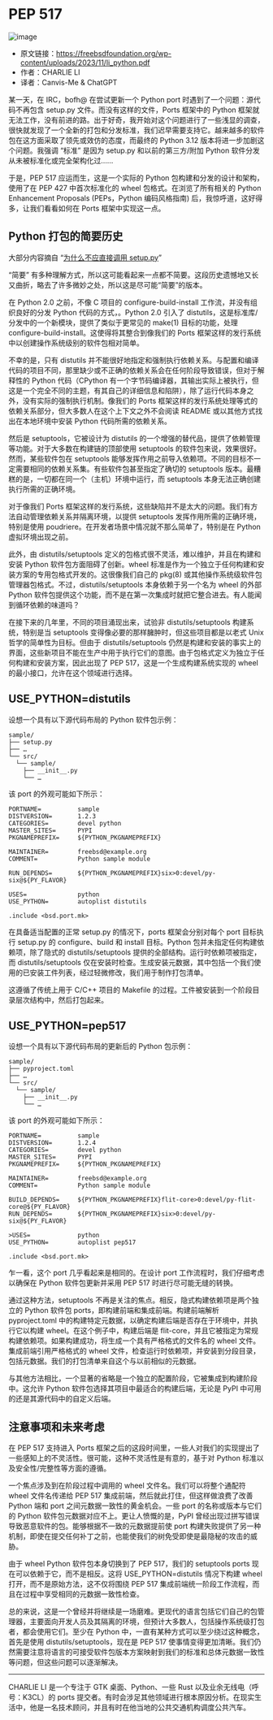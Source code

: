 # PEP 517

![image](https://github.com/Canvis-Me/freebsd-journal-cn/assets/55122738/13314734-7750-4829-9257-e02c12be39ea)


- 原文链接：<https://freebsdfoundation.org/wp-content/uploads/2023/11/li_python.pdf>
- 作者：CHARLIE LI
- 译者：Canvis-Me & ChatGPT

某一天，在 IRC，bofh@ 在尝试更新一个 Python port 时遇到了一个问题：源代码不再包含 setup.py 文件。而没有这样的文件，Ports 框架中的 Python 框架就无法工作，没有前进的路。出于好奇，我开始对这个问题进行了一些浅显的调查，很快就发现了一个全新的打包和分发标准，我们迟早需要支持它。越来越多的软件包在这方面采取了领先或效仿的态度，而最终的 Python 3.12 版本将进一步加剧这个问题。我强调 “标准” 是因为 setup.py 和以前的第三方/附加 Python 软件分发从未被标准化或完全架构化过……

于是，PEP 517 应运而生，这是一个实际的 Python 包构建和分发的设计和架构，使用了在 PEP 427 中首次标准化的 wheel 包格式。在浏览了所有相关的 Python Enhancement Proposals (PEPs，Python 编码风格指南) 后，我惊呼道，这好得多，让我们看看如何在 Ports 框架中实现这一点。

## Python 打包的简要历史

大部分内容摘自 “[为什么不应直接调用 setup.py](https://blog.ganssle.io/articles/2021/10/setup-py-deprecated.html)”

“简要” 有多种理解方式，所以这可能看起来一点都不简要。这段历史遗憾地又长又曲折，略去了许多微妙之处，所以这是尽可能“简要”的版本。

在 Python 2.0 之前，不像 C 项目的 configure-build-install 工作流，并没有组织良好的分发 Python 代码的方式，。Python 2.0 引入了 distutils，这是标准库/分发中的一个新模块，提供了类似于更常见的 make(1) 目标的功能，处理 configure-build-install。这使得将其整合到像我们的 Ports 框架这样的发行系统中以创建操作系统级别的软件包相对简单。

不幸的是，只有 distutils 并不能很好地指定和强制执行依赖关系。与配置和编译代码的项目不同，那里缺少或不正确的依赖关系会在任何阶段导致错误，但对于解释性的 Python 代码（CPython 有一个字节码编译器，其输出实际上被执行，但这是一个完全不同的主题，有其自己的详细信息和陷阱），除了运行代码本身之外，没有实际的强制执行机制。像我们的 Ports 框架这样的发行系统处理等式的依赖关系部分，但大多数人在这个上下文之外不会阅读 README 或以其他方式找出在本地环境中安装 Python 代码所需的依赖关系。

然后是 setuptools，它被设计为 distutils 的一个增强的替代品，提供了依赖管理等功能。对于大多数在构建链的顶部使用 setuptools 的软件包来说，效果很好。然而，某些软件包在 setuptools 能够发挥作用之前导入依赖项。不同的目标不一定需要相同的依赖关系集。有些软件包甚至指定了确切的 setuptools 版本。最糟糕的是，一切都在同一个（主机）环境中运行，而 setuptools 本身无法正确创建执行所需的正确环境。

对于像我们 Ports 框架这样的发行系统，这些缺陷并不是太大的问题。我们有方法自动管理依赖关系并隔离环境，以提供 setuptools 发挥作用所需的正确环境，特别是使用 poudriere。在开发者场景中情况就不那么简单了，特别是在 Python 虚拟环境出现之前。

此外，由 distutils/setuptools 定义的包格式很不灵活，难以维护，并且在构建和安装 Python 软件包方面阻碍了创新。wheel 标准是作为一个独立于任何构建和安装方案的专用包格式开发的。这很像我们自己的 pkg(8) 或其他操作系统级软件包管理器包格式。不过，distutils/setuptools 本身依赖于另一个名为 wheel 的外部 Python 软件包提供这个功能，而不是在第一次集成时就把它整合进去。有人能闻到循环依赖的味道吗？

在接下来的几年里，不同的项目涌现出来，试验非 distutils/setuptools 构建系统，特别是当 setuptools 变得像必要的那样臃肿时，但这些项目都是以老式 Unix 哲学的简单性为目标。但由于 distutils/setuptools 仍然是构建和安装的事实上的界面，这些新项目不能在生产中用于执行它们的意图。由于包格式定义为独立于任何构建和安装方案，因此出现了 PEP 517，这是一个生成构建系统实现的 wheel 的最小接口，允许在这个领域进行选择。

## USE_PYTHON=distutils

设想一个具有以下源代码布局的 Python 软件包示例：

```
sample/
├── setup.py
├── …
└── src/
  └── sample/
    ├── __init__.py
    └── …
```

该 port 的外观可能如下所示：

```
PORTNAME=          sample
DISTVERSION=       1.2.3
CATEGORIES=        devel python
MASTER_SITES=      PYPI
PKGNAMEPREFIX=     ${PYTHON_PKGNAMEPREFIX}

MAINTAINER=        freebsd@example.org
COMMENT=           Python sample module

RUN_DEPENDS=       ${PYTHON_PKGNAMEPREFIX}six>0:devel/py-six@${PY_FLAVOR}

USES=              python
USE_PYTHON=        autoplist distutils

.include <bsd.port.mk>
```

在具备适当配置的正常 setup.py 的情况下，ports 框架会分别对每个 port 目标执行 setup.py 的 configure、build 和 install 目标。Python 包并未指定任何构建依赖项，除了隐式的 distutils/setuptools 提供的全部结构。运行时依赖项被指定，而 distutils/setuptools 仅在安装时检查。生成安装元数据，其中包括一个我们使用的已安装工件列表，经过轻微修改，我们用于制作打包清单。

这遵循了传统上用于 C/C++ 项目的 Makefile 的过程。工件被安装到一个阶段目录层次结构中，然后打包起来。

## USE_PYTHON=pep517

设想一个具有以下源代码布局的更新后的 Python 包示例：

```
sample/
├── pyproject.toml
├── …
└── src/
  └── sample/
    ├── __init__.py
    └── …
```

该 port 的外观可能如下所示：

```
PORTNAME=          sample
DISTVERSION=       1.2.4
CATEGORIES=        devel python
MASTER_SITES=      PYPI
PKGNAMEPREFIX=     ${PYTHON_PKGNAMEPREFIX}

MAINTAINER=        freebsd@example.org
COMMENT=           Python sample module

BUILD_DEPENDS=     ${PYTHON_PKGNAMEPREFIX}flit-core>0:devel/py-flit-core@${PY_FLAVOR}
RUN_DEPENDS=       ${PYTHON_PKGNAMEPREFIX}six>0:devel/py-six@${PY_FLAVOR}

>USES=             python
USE_PYTHON=        autoplist pep517

.include <bsd.port.mk>
```

乍一看，这个 port 几乎看起来是相同的。在设计 port 工作流程时，我们仔细考虑以确保在 Python 软件包更新并采用 PEP 517 时进行尽可能无缝的转换。

通过这种方法，setuptools 不再是关注的焦点。相反，隐式构建依赖项是两个独立的 Python 软件包 ports，即构建前端和集成前端。构建前端解析 pyproject.toml 中的构建特定元数据，以确定构建后端是否存在于环境中，并执行它以构建 wheel。在这个例子中，构建后端是 flit-core，并且它被指定为常规构建依赖项。如果构建成功，将生成一个具有严格格式的文件名的 wheel 文件。集成前端引用严格格式的 wheel 文件，检查运行时依赖项，并安装到分段目录，包括元数据。我们的打包清单来自这个与以前相似的元数据。

与其他方法相比，一个显著的省略是一个独立的配置阶段，它被集成到构建阶段中。这允许 Python 软件包选择其项目中最适合的构建后端，无论是 PyPI 中可用的还是其源代码中的自定义后端。

## 注意事项和未来考虑

在 PEP 517 支持进入 Ports 框架之后的这段时间里，一些人对我们的实现提出了一些感知上的不灵活性。很可能，这种不灵活性是有意的，基于对 Python 标准以及安全性/完整性等方面的遵循。

一个焦点涉及到在阶段过程中调用的 wheel 文件名。我们可以将整个通配符 wheel 文件名传递给 PEP 517 集成前端，然后就此打住，但这样做浪费了改善 Python 端和 port 之间元数据一致性的黄金机会。一些 port 的名称或版本与它们的 Python 软件包元数据对应不上。更让人愤慨的是，PyPI 曾经出现过拼写错误导致恶意软件的包。能够根据不一致的元数据提前使 port 构建失败提供了另一种机制，即使在提交任何补丁之前，也能使我们的树免受即使是最隐秘的攻击的威胁。

由于 wheel Python 软件包本身切换到了 PEP 517，我们的 setuptools ports 现在可以依赖于它，而不是相反。这将 USE_PYTHON=distutils 情况下构建 wheel 打开，而不是原始方法，这不仅将围绕 PEP 517 集成前端统一阶段工作流程，而且在过程中享受相同的元数据一致性检查。

总的来说，这是一个曾经并将继续是一场磨难。更现代的语言包括它们自己的包管理器，主要面向开发人员及其隔离的环境，但预计大多数人，包括操作系统级打包者，都会使用它们。至少在 Python 中，一直有某种方式可以至少绕过这种概念，首先是使用 distutils/setuptools，现在是 PEP 517 使事情变得更加清晰。我们仍然需要注意将语言的可接受软件包版本方案映射到我们的标准和总体元数据一致性等问题，但这些问题可以逐渐解决。

---

CHARLIE LI 是一个专注于 GTK 桌面、Python、一些 Rust 以及业余无线电（呼号：K3CL）的 ports 提交者。有时会涉足其他领域进行根本原因分析。在现实生活中，他是一名技术顾问，并且有时在他当地的公共交通机构调度公共汽车。
